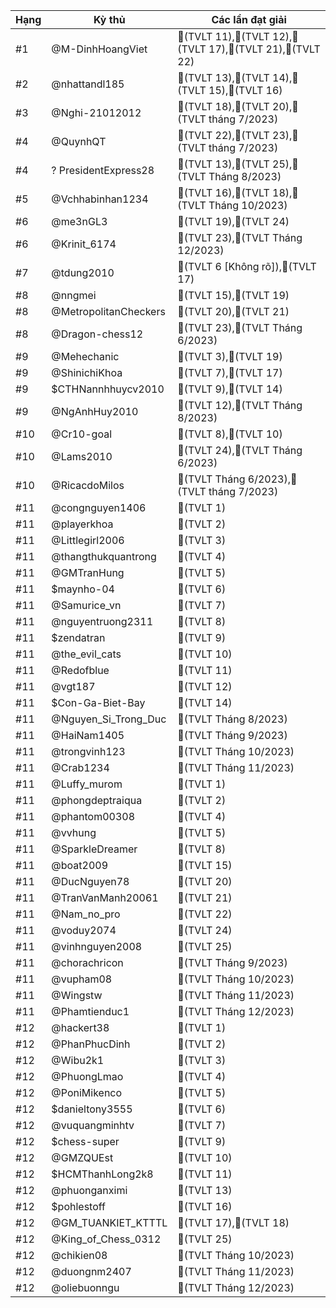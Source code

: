 Hạng|Kỳ thủ|Các lần đạt giải
---|---|---
#1|@M-DinhHoangViet|🥈(TVLT 11),🥉(TVLT 12),🥉(TVLT 17),🥉(TVLT 21),🥉(TVLT 22)
#2|@nhattandl185|🥇(TVLT 13),🥉(TVLT 14),🥉(TVLT 15),🥇(TVLT 16)
#3|@Nghi-21012012|🥇(TVLT 18),🥇(TVLT 20),🥇(TVLT tháng 7/2023)
#4|@QuynhQT|🥇(TVLT 22),🥈(TVLT 23),🥉(TVLT tháng 7/2023)
#4|? PresidentExpress28|🥈(TVLT 13),🥇(TVLT 25),🥉(TVLT Tháng 8/2023)
#5|@Vchhabinhan1234|🥈(TVLT 16),🥈(TVLT 18),🥉(TVLT Tháng 10/2023)
#6|@me3nGL3|🥇(TVLT 19),🥇(TVLT 24)
#6|@Krinit_6174|🥇(TVLT 23),🥇(TVLT Tháng 12/2023)
#7|@tdung2010|🥈(TVLT 6 [Không rõ]),🥇(TVLT 17)
#8|@nngmei|🥇(TVLT 15),🥉(TVLT 19)
#8|@MetropolitanCheckers|🥉(TVLT 20),🥇(TVLT 21)
#8|@Dragon-chess12|🥉(TVLT 23),🥇(TVLT Tháng 6/2023)
#9|@Mehechanic|🥈(TVLT 3),🥈(TVLT 19)
#9|@ShinichiKhoa|🥈(TVLT 7),🥈(TVLT 17)
#9|$CTHNannhhuycv2010|🥈(TVLT 9),🥈(TVLT 14)
#9|@NgAnhHuy2010|🥈(TVLT 12),🥈(TVLT Tháng 8/2023)
#10|@Cr10-goal|🥉(TVLT 8),🥈(TVLT 10)
#10|@Lams2010|🥉(TVLT 24),🥈(TVLT Tháng 6/2023)
#10|@RicacdoMilos|🥉(TVLT Tháng 6/2023),🥈(TVLT tháng 7/2023)
#11|@congnguyen1406|🥇(TVLT 1)
#11|@playerkhoa|🥇(TVLT 2)
#11|@Littlegirl2006|🥇(TVLT 3)
#11|@thangthukquantrong|🥇(TVLT 4)
#11|@GMTranHung|🥇(TVLT 5)
#11|$maynho-04|🥇(TVLT 6)
#11|@Samurice_vn|🥇(TVLT 7)
#11|@nguyentruong2311|🥇(TVLT 8)
#11|$zendatran|🥇(TVLT 9)
#11|@the_evil_cats|🥇(TVLT 10)
#11|@Redofblue|🥇(TVLT 11)
#11|@vgt187|🥇(TVLT 12)
#11|$Con-Ga-Biet-Bay|🥇(TVLT 14)
#11|@Nguyen_Si_Trong_Duc|🥇(TVLT Tháng 8/2023)
#11|@HaiNam1405|🥇(TVLT Tháng 9/2023)
#11|@trongvinh123|🥇(TVLT Tháng 10/2023)
#11|@Crab1234|🥇(TVLT Tháng 11/2023)
#11|@Luffy_murom|🥈(TVLT 1)
#11|@phongdeptraiqua|🥈(TVLT 2)
#11|@phantom00308|🥈(TVLT 4)
#11|@vvhung|🥈(TVLT 5)
#11|@SparkleDreamer|🥈(TVLT 8)
#11|@boat2009|🥈(TVLT 15)
#11|@DucNguyen78|🥈(TVLT 20)
#11|@TranVanManh20061|🥈(TVLT 21)
#11|@Nam_no_pro|🥈(TVLT 22)
#11|@voduy2074|🥈(TVLT 24)
#11|@vinhnguyen2008|🥈(TVLT 25)
#11|@chorachricon|🥈(TVLT Tháng 9/2023)
#11|@vupham08|🥈(TVLT Tháng 10/2023)
#11|@Wingstw|🥈(TVLT Tháng 11/2023)
#11|@Phamtienduc1|🥈(TVLT Tháng 12/2023)
#12|@hackert38|🥉(TVLT 1)
#12|@PhanPhucDinh|🥉(TVLT 2)
#12|@Wibu2k1|🥉(TVLT 3)
#12|@PhuongLmao|🥉(TVLT 4)
#12|@PoniMikenco|🥉(TVLT 5)
#12|$danieltony3555|🥉(TVLT 6)
#12|@vuquangminhtv|🥉(TVLT 7)
#12|$chess-super|🥉(TVLT 9)
#12|@GMZQUEst|🥉(TVLT 10)
#12|$HCMThanhLong2k8|🥉(TVLT 11)
#12|@phuonganximi|🥉(TVLT 13)
#12|$pohlestoff|🥉(TVLT 16)
#12|@GM_TUANKIET_KTTTL|🥉(TVLT 17),🥉(TVLT 18)
#12|@King_of_Chess_0312|🥉(TVLT 25)
#12|@chikien08|🥉(TVLT Tháng 10/2023)
#12|@duongnm2407|🥉(TVLT Tháng 11/2023)
#12|@oliebuonngu|🥉(TVLT Tháng 12/2023)
